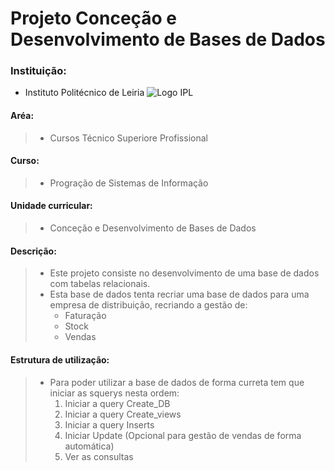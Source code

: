 # Projeto Conceção e Desenvolvimento de Bases de Dados
### Instituição:
- Instituto Politécnico de Leiria 
![Logo IPL](https://www.ipleiria.pt/wp-content/uploads/2022/04/estg_h.svg)
#### Aréa:
> - Cursos Técnico Superiore Profissional
#### Curso:
> - Progração de Sistemas de Informação
#### Unidade curricular:
> - Conceção e Desenvolvimento de Bases de Dados
#### Descrição:
>- Este projeto consiste no desenvolvimento de uma base de dados com tabelas relacionais.
>- Esta base de dados tenta recriar uma base de dados para uma empresa de distribuição, recriando a gestão de:
>    - Faturação
>    - Stock
>    - Vendas
#### Estrutura de utilização:
>- Para poder utilizar a base de dados de forma curreta tem que iniciar as squerys nesta ordem:
>   1. Iniciar a query Create_DB
>   2. Iniciar a query Create_views
>   3. Iniciar a query Inserts
>   4. Iniciar Update (Opcional para gestão de vendas de forma automática)
>   5. Ver as consultas 

